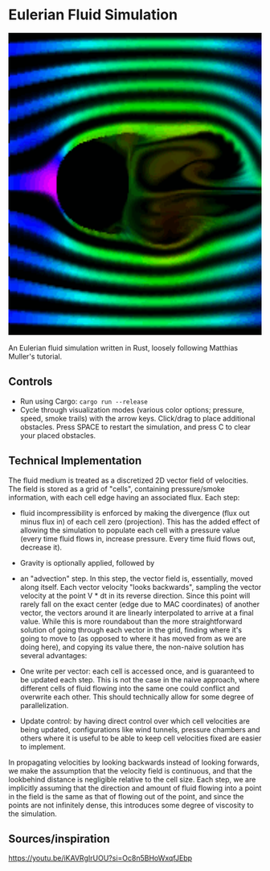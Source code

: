 # Eulerian Fluid Simulation


<img src="newdemo.gif" width="600" height="600"/>

An Eulerian fluid simulation written in Rust, loosely following Matthias Muller's tutorial.

## Controls

- Run using Cargo: `cargo run --release`
- Cycle through visualization modes (various color options; pressure, speed, smoke trails) with the arrow keys. Click/drag to place additional obstacles. Press SPACE to restart the simulation, and press C to clear your placed obstacles.

## Technical Implementation

The fluid medium is treated as a discretized 2D vector field of velocities. The field is stored as a grid of "cells", containing pressure/smoke information, with each cell edge having an associated flux. Each step:

- fluid incompressibility is enforced by making the divergence (flux out minus flux in) of each cell zero (projection). This has the added effect of allowing the simulation to populate each cell with a pressure value (every time fluid flows in, increase pressure. Every time fluid flows out, decrease it).
- Gravity is optionally applied, followed by
- an "advection" step. In this step, the vector field is, essentially, moved along itself. Each vector velocity "looks backwards", sampling the vector velocity at the point V \* dt in its reverse direction. Since this point will rarely fall on the exact center (edge due to MAC coordinates) of another vector, the vectors around it are linearly interpolated to arrive at a final value.
  While this is more roundabout than the more straightforward solution of going through each vector in the grid, finding where it's going to move to (as opposed to where it has moved from as we are doing here), and copying its value there, the non-naive solution has several advantages:

- One write per vector: each cell is accessed once, and is guaranteed to be updated each step. This is not the case in the naive approach, where different cells of fluid flowing into the same one could conflict and overwrite each other. This should technically allow for some degree of parallelization.
- Update control: by having direct control over which cell velocities are being updated, configurations like wind tunnels, pressure chambers and others where it is useful to be able to keep cell velocities fixed are easier to implement.

In propagating velocities by looking backwards instead of looking forwards, we make the assumption that the velocity field is continuous, and that the lookbehind distance is negligible relative to the cell size. Each step, we are implicitly assuming that the direction and amount of fluid flowing into a point in the field is the same as that of flowing out of the point, and since the points are not infinitely dense, this introduces some degree of viscosity to the simulation.

## Sources/inspiration

https://youtu.be/iKAVRgIrUOU?si=Oc8n5BHoWxqfJEbp
